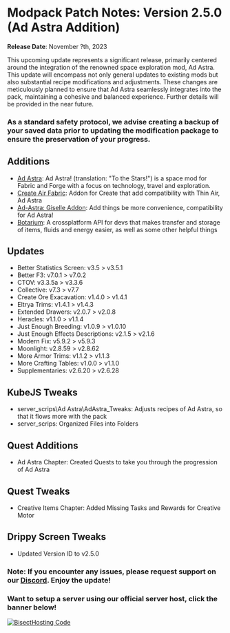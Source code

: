 # Modpack Patch Notes: Version 2.5.0 (Ad Astra Addition)
**Release Date**: November ?th, 2023

This upcoming update represents a significant release, primarily centered around the integration of the renowned space exploration mod, Ad Astra. This update will encompass not only general updates to existing mods but also substantial recipe modifications and adjustments. These changes are meticulously planned to ensure that Ad Astra seamlessly integrates into the pack, maintaining a cohesive and balanced experience. Further details will be provided in the near future.
### As a standard safety protocol, we advise creating a backup of your saved data prior to updating the modification package to ensure the preservation of your progress.
## Additions
- [Ad Astra](https://modrinth.com/mod/ad-astra): Ad Astra! (translation: "To the Stars!") is a space mod for Fabric and Forge with a focus on technology, travel and exploration.
- [Create Air Fabric](https://modrinth.com/mod/create-air-fabric): Addon for Create that add compatibility with Thin Air, Ad Astra
- [Ad-Astra: Giselle Addon](https://modrinth.com/mod/ad-astra-giselle-addon): Add things be more convenience, compatibility for Ad Astra!
- [Botarium](https://modrinth.com/mod/botarium): A crossplatform API for devs that makes transfer and storage of items, fluids and energy easier, as well as some other helpful things
## Updates
- Better Statistics Screen: v3.5 > v3.5.1
- Better F3: v7.0.1 > v7.0.2
- CTOV: v3.3.5a > v3.3.6
- Collective: v7.3 > v7.7
- Create Ore Exacavation: v1.4.0 > v1.4.1
- Eltrya Trims: v1.4.1 > v1.4.3
- Extended Drawers: v2.0.7 > v2.0.8
- Heracles: v1.1.0 > v1.1.4
- Just Enough Breeding: v1.0.9 > v1.0.10
- Just Enough Effects Descriptions: v2.1.5 > v2.1.6
- Modern Fix: v5.9.2 > v5.9.3
- Moonlight: v2.8.59 > v2.8.62
- More Armor Trims: v1.1.2 > v1.1.3
- More Crafting Tables: v1.0.0 > v1.1.0
- Supplementaries: v2.6.20 > v2.6.28
## KubeJS Tweaks
- server_scrips\Ad Astra\AdAstra_Tweaks: Adjusts recipes of Ad Astra, so that it flows more with the pack
- server_scrips: Organized Files into Folders
## Quest Additions
- Ad Astra Chapter: Created Quests to take you through the progression of Ad Astra
## Quest Tweaks
- Creative Items Chapter: Added Missing Tasks and Rewards for Creative Motor

## Drippy Screen Tweaks
- Updated Version ID to v2.5.0
### Note: If you encounter any issues, please request support on our [Discord](https://discord.gg/quenZthXgy). Enjoy the update!
### Want to setup a server using our official server host, click the banner below!
[![BisectHosting Code](https://raw.githubusercontent.com/M0nkeyPr0grammer/Landscapes-Reimagined/main/BH_Landscape_reimagined.png)](https://bisecthosting.com/landscapes_reimagined?r=modrinth+chanelog)
